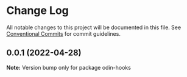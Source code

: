 # Change Log

All notable changes to this project will be documented in this file. See [Conventional Commits](https://conventionalcommits.org) for commit guidelines.

## 0.0.1 (2022-04-28)

**Note:** Version bump only for package odin-hooks
